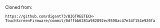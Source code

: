Cloned from:
```
https://github.com/digant73/BIGTREETECH-TouchScreenFirmware/commit/0dffbb6281a982892ec9598ac47e34f154e920fa
```



